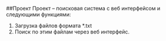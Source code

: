 ##Проект
Проект	– поисковая	система с веб
интерфейсом и следующими функциями:
1. Загрузка	файлов формата *.txt
2. Поиск по	этим файлам	через	веб
интерфейс.